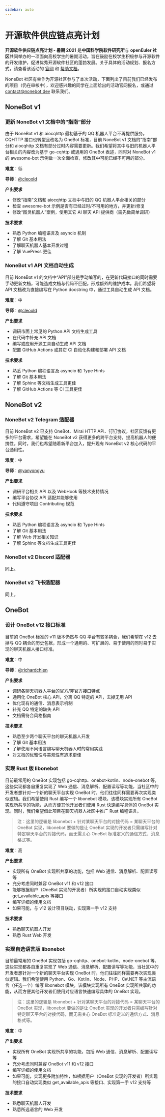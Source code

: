 ```yaml
---
sidebar: auto
---
```


# 开源软件供应链点亮计划

**开源软件供应链点亮计划 - 暑期 2021** 是**中国科学院软件研究所**与 **openEuler 社区**共同举办的一项面向高校学生的暑期活动，旨在鼓励在校学生积极参与开源软件的开发维护，促进优秀开源软件社区的蓬勃发展。关于具体的活动规划、报名方式，请查看该活动的 [官网](https://summer.iscas.ac.cn/) 和 [帮助文档](https://summer.iscas.ac.cn/help/)。

NoneBot 社区有幸作为开源社区参与了本次活动，下面列出了目前我们已经发布的项目（仍在审核中），欢迎感兴趣的同学在上面给出的活动官网报名，或通过 <contact@nonebot.dev> 联系我们。

## NoneBot v1

### 更新 NoneBot v1 文档中的“指南”部分

由于 NoneBot v1 和 aiocqhttp 最初基于的 QQ 机器人平台不再提供服务，CQHTTP 接口也转型且改名为 OneBot 标准，目前 NoneBot v1 文档的“指南”部分和 aiocqhttp 文档有部分过时内容需要更新。我们希望将其中与旧的机器人平台相关的内容改为基于 go-cqhttp 或通用的 OneBot 表述，同时对 NoneBot v1 的 awesome-bot 示例做一次全面检查，修改其中可能已经不可用的部分。

**难度**：低

**导师**：[@cleoold](https://github.com/cleoold)

**产出要求**

- 修改“指南”文档和 aiocqhttp 文档中与旧的 QQ 机器人平台相关的部分
- 检查 awesome-bot 示例是否有已经过时/不可用的地方，并更新/修复
- 修改“图灵机器人”案例，使用其它 AI 聊天 API 提供商（需先做简单调研）

**技术要求**

- 熟悉 Python 编程语言及 asyncio 机制
- 了解 Git 基本用法
- 了解聊天机器人基本开发过程
- 了解 VuePress 更佳

### NoneBot v1 API 文档自动生成

目前 NoneBot v1 的文档中“API”部分是手动编写的，在更新代码接口的同时需要手动更新文档，可能造成文档与代码不匹配，形成额外的维护成本。我们希望将 API 文档改为直接编写在 Python docstring 中，通过工具自动生成 API 文档。

**难度**：中

**导师**：[@cleoold](https://github.com/cleoold)

**产出要求**

- 调研市面上常见的 Python API 文档生成工具
- 在代码中补充 API 文档
- 编写或应用开源工具自动生成 API 文档
- 配置 GitHub Actions 或其它 CI 自动化构建和部署 API 文档

**技术要求**

- 熟悉 Python 编程语言及 asyncio 和 Type Hints
- 了解 Git 基本用法
- 了解 Sphinx 等文档生成工具更佳
- 了解 GitHub Actions 等 CI 工具更佳

## NoneBot v2

### NoneBot v2 Telegram 适配器

目前 NoneBot v2 已支持 OneBot、Mirai HTTP API、钉钉协议，社区反馈有更多的平台需求，希望能在 NoneBot v2 获得更多的跨平台支持，提高机器人的便携性。同时，我们也希望随着新平台加入，提升现有 NoneBot v2 核心代码的平台通用性。

**难度**：中

**导师**：[@yanyongyu](https://github.com/yanyongyu)

**产出要求**

- 调研平台相关 API 以及 WebHook 等技术支持情况
- 编写平台协议 API 适配并能够使用
- 代码遵守项目 Contributing 规范

**技术要求**

- 熟悉 Python 编程语言及 asyncio 和 Type Hints
- 了解 Git 基本用法
- 了解 Web 开发相关知识
- 了解 Sphinx 等文档生成工具更佳

### NoneBot v2 Discord 适配器

同上。

### NoneBot v2 飞书适配器

同上。

## OneBot

### 设计 OneBot v12 接口标准

目前的 OneBot 标准的 v11 版本仍然与 QQ 平台有较多耦合，我们希望在 v12 去掉与 QQ 耦合的历史包袱，形成一个通用的、可扩展的、易于使用的同时易于实现的聊天机器人接口标准。

**难度**：中

**导师**：[@richardchien](https://github.com/richardchien)

**产出要求**

- 调研各聊天机器人平台的官方/非官方接口特点
- 通用化 OneBot 核心 API，分离 QQ 特定的 API，去掉无用 API
- 优化现有的通信、消息表示机制
- 补充 QQ 特定的缺失 API
- 文档需符合风格指南

**技术要求**

- 熟悉至少两个聊天平台的聊天机器人开发
- 了解 Git 基本用法
- 了解使用不同语言编写聊天机器人时的常用实践
- 对文档的优雅性与美观性有追求更佳

### 实现 Rust 版 libonebot

目前最常用的 OneBot 实现包括 go-cqhttp、onebot-kotlin、node-onebot 等，这些实现都各自重复实现了 Web 通信、消息解析、配置读写等功能，当社区中的开发者想针对一个新的聊天平台实现 OneBot 时，他们往往同样需要再次实现类似逻辑。我们希望使用 Rust 编写一个 libonebot 模块，该模块实现所有 OneBot 实现所共享的功能，从而方便其他开发者们使用 Rust 快速编写具体的 OneBot 实现。同时，我们希望借此项目在聊天机器人社区中推广 Rust 编程语言。

> 注：这里的逻辑是 libonebot + 针对某聊天平台的对接代码 = 某聊天平台的 OneBot 实现，libonebot 要做的是让 OneBot 实现的开发者只需编写针对特定聊天平台的对接代码，而无需关心 OneBot 标准定义的通信方式、消息格式等。

**难度**：高

**产出要求**

- 实现所有 OneBot 实现所共享的功能，包括 Web 通信、消息解析、配置读写等
- 充分考虑同时兼容 OneBot v11 和 v12 接口
- 能够根据用户（OneBot 实现的开发者）所实现的接口自动实现类似 get_available_apis 等接口
- 编写详细的使用文档
- 如果可能，与 v12 设计项目联动，实现第一手 v12 支持

**技术要求**

- 熟悉聊天机器人开发
- 熟悉 Rust Web 开发

### 实现自选语言版 libonebot

目前最常用的 OneBot 实现包括 go-cqhttp、onebot-kotlin、node-onebot 等，这些实现都各自重复实现了 Web 通信、消息解析、配置读写等功能，当社区中的开发者想针对一个新的聊天平台实现 OneBot 时，他们往往同样需要再次实现类似逻辑。我们希望使用 Python、Go、Kotlin、Node、PHP、C#.NET 等主流语言（任选一个）编写 libonebot 模块，该模块实现所有 OneBot 实现所共享的功能，从而方便其他开发者们使用对应语言快速编写具体的 OneBot 实现。

> 注：这里的逻辑是 libonebot + 针对某聊天平台的对接代码 = 某聊天平台的 OneBot 实现，libonebot 要做的是让 OneBot 实现的开发者只需编写针对特定聊天平台的对接代码，而无需关心 OneBot 标准定义的通信方式、消息格式等。

**难度**：中

**产出要求**

- 实现所有 OneBot 实现所共享的功能，包括 Web 通信、消息解析、配置读写等
- 充分考虑同时兼容 OneBot v11 和 v12 接口
- 编写详细的使用文档
- 如果可能，实现更多附加特性，如根据用户（OneBot 实现的开发者）所实现的接口自动实现类似 get_available_apis 等接口、实现第一手 v12 支持等

**技术要求**

- 熟悉聊天机器人开发
- 熟悉所选语言的 Web 开发
